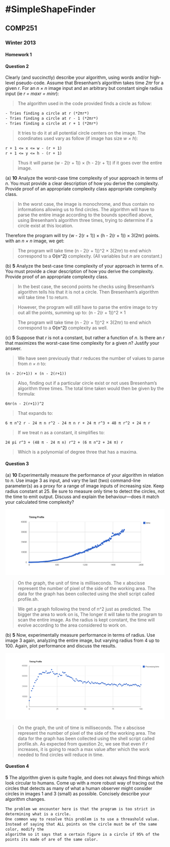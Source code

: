 #SimpleShapeFinder
=============

## COMP251

### Winter 2013

#### Homework 1


#### Question 2

Clearly (and succinctly) describe your algorithm, using words and/or high-level pseudo-code. Assume that Bresenham’s algorithm takes time *2πr* for a given *r*. For an *n × n* image input and an arbitrary but constant single radius input (ie *r = maxr = minr*):

>The algorithm used in the code provided finds a circle as follow:

	- Tries finding a circle at r (*2πr*)
	- Tries finding a circle at r - 1 (*2πr*)
	- Tries finding a circle at r + 1 (*2πr*)

>It tries to do it at all potential circle centers on the image.
The coordinates used vary as follow (if image has size *w × h*):


	r + 1 <= x <= w - (r + 1)
	r + 1 <= y <= h - (r + 1)
	
>Thus it will parse (w - 2(r + 1)) × (h - 2(r + 1)) if it goes over the entire image.	


(a) **10** Analyze the worst-case time complexity of your approach in terms of *n*. You must provide a clear description of how you derive the complexity. Provide proof of an appropriate complexity class appropriate complexity class.

>In the worst case, the image is monochrome, and thus contain no informations allowing us to find circles.
The algorithm will have to parse the entire image according to the bounds specified above,
using Bresenham’s algorithm three times, trying to determine if a circle exist at this location.

Therefore the program will try (w - 2(r + 1)) × (h - 2(r + 1)) × 3(2πr) points.
with an *n × n* image, we get:

	

>The program will take time (n - 2(r + 1))^2 × 3(2πr) to end which correspond to a **O(n^2)** complexity.
(All variables but *n* are constant.)


(b) **5** Analyze the best-case time complexity of your approach in terms of *n*. You must provide a clear description of how you derive the complexity. Provide proof of an appropriate complexity class.

>In the best case, the second points he checks using Bresenham’s algorithm tells his that it is not a circle.
Then Bresenham’s algorithm will take time 1 to return.
	
>However, the program will still have to parse the entire image to try out all the points, summing up to:
	(n - 2(r + 1))^2 × 1

>The program will take time (n - 2(r + 1))^2 × 3(2πr) to end which correspond to a **O(n^2)** complexity as well.


(c) **5** Suppose that *r* is not a constant, but rather a function of *n*. Is there an *r* that maximizes the worst-case time complexity for a given *n*? Justify your answer. 

>We have seen previously that *r* reduces the number of values to parse from *n × n* to:

	(n - 2(r+1)) × (n - 2(r+1))
	
>Also, finding out if a particular circle exist or not uses Bresenham’s algorithm three times.
The total time taken would then be given by the formula:

	6πr(n - 2(r+1))^2
	
>That expands to:

	6 π n^2 r - 24 π n r^2 - 24 π n r + 24 π r^3 + 48 π r^2 + 24 π r

>If we treat n as a constant, it simplifies to:

	24 pi r^3 + (48 π - 24 π n) r^2 + (6 π n^2 + 24 π) r

>Which is a polynomial of degree three that has a maxima.


#### Question 3

(a) **10** Experimentally measure the performance of your algorithm in relation to *n*. Use image 3 as input, and vary the last (two) command-line parameter(s) as a proxy for a range of image inputs of increasing size. Keep radius constant at 25. Be sure to measure only time to detect the circles, not the time to emit output. Discuss and explain the behaviour—does it match your calculated time complexity?

![Click to see the graph](https://github.com/cadesalaberry/SimpleShapesFinder/blob/master/radius25.png "Performance graph making the radius constant but varying the working zone")

>On the graph, the unit of time is milliseconds.
The x abscisse represent the number of pixel of the side of the working area.
The data for the graph has been collected using the shell script called profile.sh.

>We get a graph following the trend of n^2 just as predicted. The bigger the area to work on is,
The longer it will take to the program to scan the entire image. As the radius is kept constant,
the time will evolve according to the area considered to work on.


(b) **5** Now, experimentally measure performance in terms of radius. Use image 3 again, analyzing the entire image, but varying radius from 4 up to 100. Again, plot performance and discuss the results. 

![Click to see the graph](https://github.com/cadesalaberry/SimpleShapesFinder/blob/master/wholepicture.png "Performance graph making the radius vary between 4 and 100")

>On the graph, the unit of time is milliseconds.
The x abscisse represent the number of pixel of the side of the working area.
The data for the graph has been collected using the shell script called profile.sh.
As expected from question 2c, we see that even if r increases,
it is going to reach a max value after which the work needed to find circles will reduce in time.



#### Question 4

**5** The algorithm given is quite fragile, and does not always find things which look circular to humans. 
Come up with a more robust way of tracing out the circles that detects as many of what a human observer might consider circles in images 1 and 3 (small) as possible. Concisely describe your algorithm changes. 

	The problem we encounter here is that the program is too strict in determining what is a circle.
	One common way to resolve this problem is to use a threashold value.
	Instead of saying that ALL points on the circle must be of the same color, modify the
	algorithm so it says that a certain figure is a circle if 95% of the points its made of are of the same color.

	
